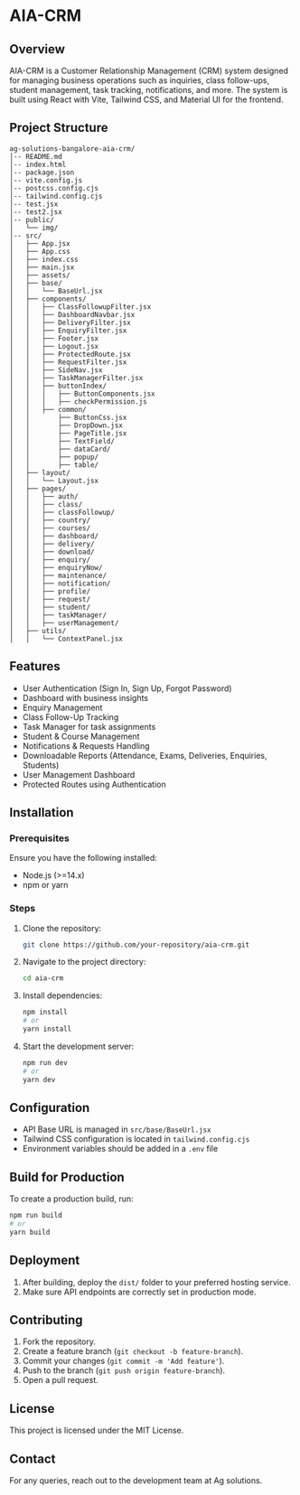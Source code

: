 # AIA-CRM

## Overview

AIA-CRM is a Customer Relationship Management (CRM) system designed for managing business operations such as inquiries, class follow-ups, student management, task tracking, notifications, and more. The system is built using React with Vite, Tailwind CSS, and Material UI for the frontend.

## Project Structure

```
ag-solutions-bangalore-aia-crm/
│-- README.md
│-- index.html
│-- package.json
│-- vite.config.js
│-- postcss.config.cjs
│-- tailwind.config.cjs
│-- test.jsx
│-- test2.jsx
│-- public/
│   └── img/
│-- src/
│   ├── App.jsx
│   ├── App.css
│   ├── index.css
│   ├── main.jsx
│   ├── assets/
│   ├── base/
│   │   └── BaseUrl.jsx
│   ├── components/
│   │   ├── ClassFollowupFilter.jsx
│   │   ├── DashboardNavbar.jsx
│   │   ├── DeliveryFilter.jsx
│   │   ├── EnquiryFilter.jsx
│   │   ├── Footer.jsx
│   │   ├── Logout.jsx
│   │   ├── ProtectedRoute.jsx
│   │   ├── RequestFilter.jsx
│   │   ├── SideNav.jsx
│   │   ├── TaskManagerFilter.jsx
│   │   ├── buttonIndex/
│   │   │   ├── ButtonComponents.jsx
│   │   │   ├── checkPermission.js
│   │   ├── common/
│   │       ├── ButtonCss.jsx
│   │       ├── DropDown.jsx
│   │       ├── PageTitle.jsx
│   │       ├── TextField/
│   │       ├── dataCard/
│   │       ├── popup/
│   │       ├── table/
│   ├── layout/
│   │   └── Layout.jsx
│   ├── pages/
│   │   ├── auth/
│   │   ├── class/
│   │   ├── classFollowup/
│   │   ├── country/
│   │   ├── courses/
│   │   ├── dashboard/
│   │   ├── delivery/
│   │   ├── download/
│   │   ├── enquiry/
│   │   ├── enquiryNow/
│   │   ├── maintenance/
│   │   ├── notification/
│   │   ├── profile/
│   │   ├── request/
│   │   ├── student/
│   │   ├── taskManager/
│   │   ├── userManagement/
│   ├── utils/
│   │   └── ContextPanel.jsx
```

## Features

- User Authentication (Sign In, Sign Up, Forgot Password)
- Dashboard with business insights
- Enquiry Management
- Class Follow-Up Tracking
- Task Manager for task assignments
- Student & Course Management
- Notifications & Requests Handling
- Downloadable Reports (Attendance, Exams, Deliveries, Enquiries, Students)
- User Management Dashboard
- Protected Routes using Authentication

## Installation

### Prerequisites

Ensure you have the following installed:

- Node.js (>=14.x)
- npm or yarn

### Steps

1. Clone the repository:
   ```sh
   git clone https://github.com/your-repository/aia-crm.git
   ```
2. Navigate to the project directory:
   ```sh
   cd aia-crm
   ```
3. Install dependencies:
   ```sh
   npm install
   # or
   yarn install
   ```
4. Start the development server:
   ```sh
   npm run dev
   # or
   yarn dev
   ```

## Configuration

- API Base URL is managed in `src/base/BaseUrl.jsx`
- Tailwind CSS configuration is located in `tailwind.config.cjs`
- Environment variables should be added in a `.env` file

## Build for Production

To create a production build, run:

```sh
npm run build
# or
yarn build
```

## Deployment

1. After building, deploy the `dist/` folder to your preferred hosting service.
2. Make sure API endpoints are correctly set in production mode.

## Contributing

1. Fork the repository.
2. Create a feature branch (`git checkout -b feature-branch`).
3. Commit your changes (`git commit -m 'Add feature'`).
4. Push to the branch (`git push origin feature-branch`).
5. Open a pull request.

## License

This project is licensed under the MIT License.

## Contact

For any queries, reach out to the development team at Ag solutions.
